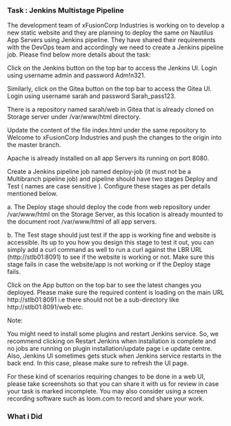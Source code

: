 ### Task : Jenkins Multistage Pipeline
The development team of xFusionCorp Industries is working on to develop a new static website and they are planning to deploy the same on Nautilus App Servers using Jenkins pipeline. They have shared their requirements with the DevOps team and accordingly we need to create a Jenkins pipeline job. Please find below more details about the task:



Click on the Jenkins button on the top bar to access the Jenkins UI. Login using username admin and password Adm!n321.


Similarly, click on the Gitea button on the top bar to access the Gitea UI. Login using username sarah and password Sarah_pass123.


There is a repository named sarah/web in Gitea that is already cloned on Storage server under /var/www/html directory.


Update the content of the file index.html under the same repository to Welcome to xFusionCorp Industries and push the changes to the origin into the master branch.


Apache is already installed on all app Servers its running on port 8080.


Create a Jenkins pipeline job named deploy-job (it must not be a Multibranch pipeline job) and pipeline should have two stages Deploy and Test ( names are case sensitive ). Configure these stages as per details mentioned below.


a. The Deploy stage should deploy the code from web repository under /var/www/html on the Storage Server, as this location is already mounted to the document root /var/www/html of all app servers.


b. The Test stage should just test if the app is working fine and website is accessible. Its up to you how you design this stage to test it out, you can simply add a curl command as well to run a curl against the LBR URL (http://stlb01:8091) to see if the website is working or not. Make sure this stage fails in case the website/app is not working or if the Deploy stage fails.


Click on the App button on the top bar to see the latest changes you deployed. Please make sure the required content is loading on the main URL http://stlb01:8091 i.e there should not be a sub-directory like http://stlb01:8091/web etc.


Note:


You might need to install some plugins and restart Jenkins service. So, we recommend clicking on Restart Jenkins when installation is complete and no jobs are running on plugin installation/update page i.e update centre. Also, Jenkins UI sometimes gets stuck when Jenkins service restarts in the back end. In this case, please make sure to refresh the UI page.


For these kind of scenarios requiring changes to be done in a web UI, please take screenshots so that you can share it with us for review in case your task is marked incomplete. You may also consider using a screen recording software such as loom.com to record and share your work.

### What i Did

